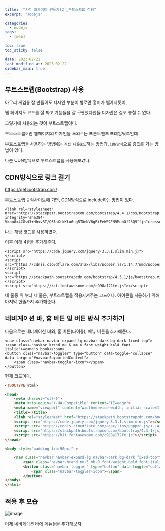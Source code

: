 ```yaml
---
title:  "서점 웹사이트 만들기[2]_부트스트랩 적용"
excerpt: "nodejs"

categories:
  - nodejs
tags:
  - [web]

toc: true
toc_sticky: false
 
date: 2023-02-22
last_modified_at: 2023-02-22
sidebar_main: true
---
```

<!--
문제 🔍
풀이 🎯 ⭕ ❌
주의할 점 🚨
짚고갈 점 ✏️
기타 🔥🌝🪐🔔
-->
## 부트스트랩(Bootstrap) 사용
아무리 게임을 잘 만들어도 디자인 부분이 별로면 흥미가 떨어지듯이,

웹 페이지도 코드를 잘 짜고 기능들을 잘 구현했다한들 디자인은 결코 놓칠 수 없다.

그렇기에 사용되는 것이 부트스트랩이다.

부트스트랩이란 웹페이지의 디자인을 도와주는 프론트엔드 프레임워크인데,

부트스트랩을 사용하는 방법에는 `직접 다운로드`하는 방법과, `CDN방식`으로 링크를 거는 방법이 있다.

나는 CDN방식으로 부트스트랩을 사용해보았다.

## CDN방식으로 링크 걸기
<https://getbootstrap.com/>

부트스트랩 공식사이트에 가면, CDN방식으로 include하는 방법이 있다.

```
<link rel="stylesheet" href="https://stackpath.bootstrapcdn.com/bootstrap/4.4.1/css/bootstrap.min.css" integrity="sha384-Vkoo8x4CGsO3+Hhxv8T/Q5PaXtkKtu6ug5TOeNV6gBiFeWPGFN9MuhOf23Q9Ifjh"crossorigin="anonymous">
```
나는 해당 코드를 사용하였다.

이후 아래 4줄을 추가해준다.
```
<script src="https://code.jquery.com/jquery-3.3.1.slim.min.js"></script>
<script src="https://cdnjs.cloudflare.com/ajax/libs/popper.js/1.14.7/umd/popper.min.js"></script>
<script src="https://stackpath.bootstrapcdn.com/bootstrap/4.3.1/js/bootstrap.min.js"></script>
<script src="https://kit.fontawesome.com/c998a172fe.js"></script>
```

네 줄중 위 부터 세 줄은, 부트스트랩을 적용시켜주는 코드이다. 아이콘을 사용하기 위해 마지막 한줄까지 추가해준다.

## 네비게이션 바, 홈 버튼 및 버튼 방식 추가하기
다음으로는 네비게이션 바와, 홈 버튼(타이틀), 메뉴 버튼을 추가해준다.
```
<nav class="navbar navbar-expand-lg navbar-dark bg-dark fixed-top">
<span class="navbar-brand mx-5 mb-0 font-weight-bold font-italic">woong's book</span>
<button class="navbar-toggler" type="button" data-toggle="collapse" data-target="#navbarSupportedContent">
    <span class="navbar-toggler-icon"></span>
</button>
```
현재 코드이다.
```html
<!DOCTYPE html>

<head>
    <meta charset="utf-8">
    <meta http-equiv="X-UA-Compatible" content="IE=edge">
    <meta name="viewport" content="width=device-width, initial-scale=1">
    <title></title>
    <link rel="stylesheet" href="https://stackpath.bootstrapcdn.com/bootstrap/4.4.1/css/bootstrap.min.css" integrity="sha384-Vkoo8x4CGsO3+Hhxv8T/Q5PaXtkKtu6ug5TOeNV6gBiFeWPGFN9MuhOf23Q9Ifjh"crossorigin="anonymous">
    <script src="https://code.jquery.com/jquery-3.3.1.slim.min.js"></script>
    <script src="https://cdnjs.cloudflare.com/ajax/libs/popper.js/1.14.7/umd/popper.min.js"></script>
    <script src="https://stackpath.bootstrapcdn.com/bootstrap/4.3.1/js/bootstrap.min.js"></script>
    <script src="https://kit.fontawesome.com/c998a172fe.js"></script>
</head>

<body style="padding-top:90px;" >

    <nav class="navbar navbar-expand-lg navbar-dark bg-dark fixed-top">
        <span class="navbar-brand mx-5 mb-0 font-weight-bold font-italic">woong's book</span>
        <button class="navbar-toggler" type="button" data-toggle="collapse" data-target="#navbarSupportedContent">
            <span class="navbar-toggler-icon"></span>
        </button>
</body>
</html>
```

## 적용 후 모습
![image](https://user-images.githubusercontent.com/114065532/220543728-81c8e8ca-299d-408e-b8cd-3851f026a94f.png)

이제 네비게이션 바에 메뉴들을 추가해보자.